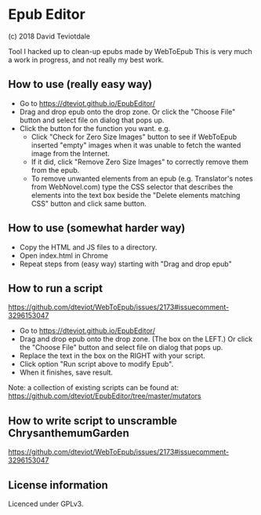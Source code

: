# Epub Editor
(c) 2018 David Teviotdale   

Tool I hacked up to clean-up epubs made by WebToEpub
This is very much a work in progress, and not really my best work.

## How to use (really easy way)
* Go to https://dteviot.github.io/EpubEditor/
* Drag and drop epub onto the drop zone. Or click the "Choose File" button and select file on dialog that pops up.
* Click the button for the function you want. e.g.
  *  Click "Check for Zero Size Images" button to see if WebToEpub inserted "empty" images when it was unable to fetch the wanted image from the Internet.
  *  If it did, click "Remove Zero Size Images" to correctly remove them from the epub.
  *  To remove unwanted elements from an epub (e.g. Translator's notes from WebNovel.com) type the CSS selector that describes the elements into the text box beside the "Delete elements matching CSS" button and click same button.

## How to use (somewhat harder way)
* Copy the HTML and JS files to a directory.
* Open index.html in Chrome
* Repeat steps from (easy way) starting with "Drag and drop epub"

## How to run a script
https://github.com/dteviot/WebToEpub/issues/2173#issuecomment-3296153047
* Go to https://dteviot.github.io/EpubEditor/
* Drag and drop epub onto the drop zone. (The box on the LEFT.) Or click the "Choose File" button and select file on dialog that pops up.
* Replace the text in the box on the RIGHT with your script.
* Click option "Run script above to modify Epub".
* When it finishes, save result.

Note: a collection of existing scripts can be found at: https://github.com/dteviot/EpubEditor/tree/master/mutators

## How to write script to unscramble ChrysanthemumGarden
https://github.com/dteviot/WebToEpub/issues/2173#issuecomment-3296153047

## License information
Licenced under GPLv3.
